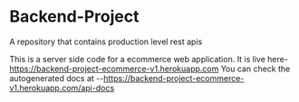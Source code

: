 # Backend-Project
A repository that contains  production level rest apis

This is a server side code for a ecommerce web application. It is live here-https://backend-project-ecommerce-v1.herokuapp.com
You can check the autogenerated docs at --https://backend-project-ecommerce-v1.herokuapp.com/api-docs
